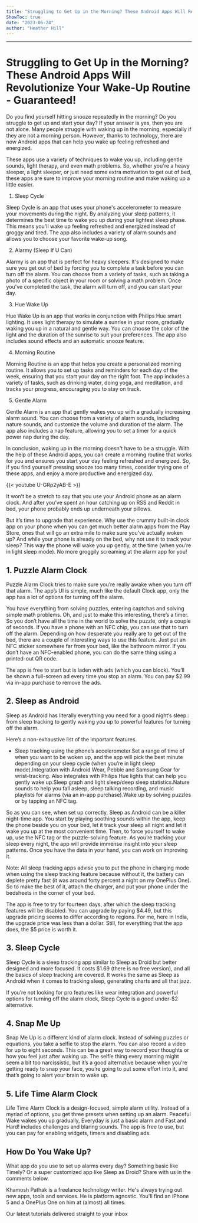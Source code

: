 ```yaml
---
title: "Struggling to Get Up in the Morning? These Android Apps Will Revolutionize Your Wake-Up Routine - Guaranteed!"
ShowToc: true 
date: "2023-06-24"
author: "Heather Hill"
---
```

*****
# Struggling to Get Up in the Morning? These Android Apps Will Revolutionize Your Wake-Up Routine - Guaranteed!

Do you find yourself hitting snooze repeatedly in the morning? Do you struggle to get up and start your day? If your answer is yes, then you are not alone. Many people struggle with waking up in the morning, especially if they are not a morning person. However, thanks to technology, there are now Android apps that can help you wake up feeling refreshed and energized.

These apps use a variety of techniques to wake you up, including gentle sounds, light therapy, and even math problems. So, whether you're a heavy sleeper, a light sleeper, or just need some extra motivation to get out of bed, these apps are sure to improve your morning routine and make waking up a little easier.

1. Sleep Cycle

Sleep Cycle is an app that uses your phone's accelerometer to measure your movements during the night. By analyzing your sleep patterns, it determines the best time to wake you up during your lightest sleep phase. This means you'll wake up feeling refreshed and energized instead of groggy and tired. The app also includes a variety of alarm sounds and allows you to choose your favorite wake-up song.

2. Alarmy (Sleep If U Can)

Alarmy is an app that is perfect for heavy sleepers. It's designed to make sure you get out of bed by forcing you to complete a task before you can turn off the alarm. You can choose from a variety of tasks, such as taking a photo of a specific object in your room or solving a math problem. Once you've completed the task, the alarm will turn off, and you can start your day.

3. Hue Wake Up

Hue Wake Up is an app that works in conjunction with Philips Hue smart lighting. It uses light therapy to simulate a sunrise in your room, gradually waking you up in a natural and gentle way. You can choose the color of the light and the duration of the sunrise to suit your preferences. The app also includes sound effects and an automatic snooze feature.

4. Morning Routine

Morning Routine is an app that helps you create a personalized morning routine. It allows you to set up tasks and reminders for each day of the week, ensuring that you start your day on the right foot. The app includes a variety of tasks, such as drinking water, doing yoga, and meditation, and tracks your progress, encouraging you to stay on track.

5. Gentle Alarm

Gentle Alarm is an app that gently wakes you up with a gradually increasing alarm sound. You can choose from a variety of alarm sounds, including nature sounds, and customize the volume and duration of the alarm. The app also includes a nap feature, allowing you to set a timer for a quick power nap during the day.

In conclusion, waking up in the morning doesn't have to be a struggle. With the help of these Android apps, you can create a morning routine that works for you and ensures you start your day feeling refreshed and energized. So, if you find yourself pressing snooze too many times, consider trying one of these apps, and enjoy a more productive and energized day.

{{< youtube U-GRp2yAB-E >}} 



It won’t be a stretch to say that you use your Android phone as an alarm clock. And after you’ve spent an hour catching up on RSS and Reddit in bed, your phone probably ends up underneath your pillows.
 
But it’s time to upgrade that experience. Why use the crummy built-in clock app on your phone when you can get much better alarm apps from the Play Store, ones that will go an extra mile to make sure you’ve actually woken up? And while your phone is already on the bed, why not use it to track your sleep? This way the phone will wake you up gently, at the time (when you’re in light sleep mode). No more groggily screaming at the alarm app for you!
 
## 1. Puzzle Alarm Clock
 
Puzzle Alarm Clock tries to make sure you’re really awake when you turn off that alarm. The app’s UI is simple, much like the default Clock app, only the app has a lot of options for turning off the alarm.
 
You have everything from solving puzzles, entering captchas and solving simple math problems. Oh, and just to make this interesting, there’s a timer. So you don’t have all the time in the world to solve the puzzle, only a couple of seconds. If you have a phone with an NFC chip, you can use that to turn off the alarm. Depending on how desperate you really are to get out of the bed, there are a couple of interesting ways to use this feature. Just put an NFC sticker somewhere far from your bed, like the bathroom mirror. If you don’t have an NFC-enabled phone, you can do the same thing using a printed-out QR code.
 
The app is free to start but is laden with ads (which you can block). You’ll be shown a full-screen ad every time you stop an alarm. You can pay $2.99 via in-app purchase to remove the ads.
 
## 2. Sleep as Android
 
Sleep as Android has literally everything you need for a good night’s sleep.: from sleep tracking to gently waking you up to powerful features for turning off the alarm.
 
Here’s a non-exhaustive list of the important features.
 
- Sleep tracking using the phone’s accelerometer.Set a range of time of when you want to be woken up, and the app will pick the best minute depending on your sleep cycle (when you’re in light sleep mode).Integration with Android Wear, Pebble and Samsung Gear for wrist-tracking. Also integrates with Philips Hue lights that can help you gently wake up.Sleep graph and light sleep/deep sleep statistics.Nature sounds to help you fall asleep, sleep talking recording, and music playlists for alarms (via an in-app purchase).Wake up by solving puzzles or by tapping an NFC tag.

 
So as you can see, when set up correctly, Sleep as Android can be a killer night-time app. You start by playing soothing sounds within the app, keep the phone beside you on your bed, let it track your sleep all night and let it wake you up at the most convenient time. Then, to force yourself to wake up, use the NFC tag or the puzzle-solving feature. As you’re tracking your sleep every night, the app will provide immense insight into your sleep patterns. Once you have the data in your hand, you can work on improving it.
 
Note: All sleep tracking apps advise you to put the phone in charging mode when using the sleep tracking feature because without it, the battery can deplete pretty fast (it was around forty percent a night on my OnePlus One). So to make the best of it, attach the charger, and put your phone under the bedsheets in the corner of your bed.
 
The app is free to try for fourteen days, after which the sleep tracking features will be disabled. You can upgrade by paying $4.49, but this upgrade pricing seems to differ according to regions. For me, here in India, the upgrade price was less than a dollar. Still, for everything that the app does, the $5 price is worth it.
 
## 3. Sleep Cycle
 
Sleep Cycle is a sleep tracking app similar to Sleep as Droid but better designed and more focused. It costs $1.69 (there is no free version), and all the basics of sleep tracking are covered. It works the same as Sleep as Android when it comes to tracking sleep, generating charts and all that jazz.
 
If you’re not looking for pro features like wear integration and powerful options for turning off the alarm clock, Sleep Cycle is a good under-$2 alternative.
 
## 4. Snap Me Up
 
Snap Me Up is a different kind of alarm clock. Instead of solving puzzles or equations, you take a selfie to stop the alarm. You can also record a video for up to eight seconds. This can be a great way to record your thoughts or how you feel just after waking up. The selfie thing every morning might seem a bit too narcissistic, but it’s a good alternative because when you’re getting ready to snap your face, you’re going to put some effort into it, and that’s going to alert your brain to wake up.
 
## 5. Life Time Alarm Clock
 
Life Time Alarm Clock is a design-focused, simple alarm utility. Instead of a myriad of options, you get three presets when setting up an alarm. Peaceful Wake wakes you up gradually, Everyday is just a basic alarm and Fast and Hard! includes challenges and blaring sounds. The app is free to use, but you can pay for enabling widgets, timers and disabling ads.
 
## How Do You Wake Up?
 
What app do you use to set up alarms every day? Something basic like Timely? Or a super customized app like Sleep as Droid? Share with us in the comments below.
 
Khamosh Pathak is a freelance technology writer. He's always trying out new apps, tools and services. He is platform agnostic. You'll find an iPhone 5 and a OnePlus One on him at (almost) all times.
 
Our latest tutorials delivered straight to your inbox




